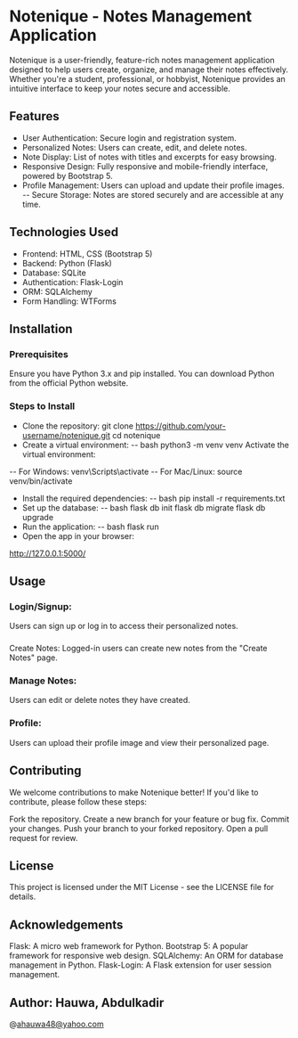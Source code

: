 # Notenique - Notes Management Application


Notenique is a user-friendly, feature-rich notes management application designed to help users create, organize, and manage their notes effectively. Whether you're a student, professional, or hobbyist, Notenique provides an intuitive interface to keep your notes secure and accessible.

## Features
- User Authentication: Secure login and registration system.
- Personalized Notes: Users can create, edit, and delete notes.
- Note Display: List of notes with titles and excerpts for easy browsing.
- Responsive Design: Fully responsive and mobile-friendly interface, powered by       Bootstrap 5.
- Profile Management: Users can upload and update their profile images.
-- Secure Storage: Notes are stored securely and are accessible at any time.
## Technologies Used
- Frontend: HTML, CSS (Bootstrap 5)
- Backend: Python (Flask)
- Database: SQLite
- Authentication: Flask-Login
- ORM: SQLAlchemy
- Form Handling: WTForms
## Installation
### Prerequisites
Ensure you have Python 3.x and pip installed. You can download Python from the official Python website.

### Steps to Install
- Clone the repository:
git clone https://github.com/your-username/notenique.git
cd notenique
- Create a virtual environment:
-- bash
python3 -m venv venv
Activate the virtual environment:

-- For Windows:
venv\Scripts\activate
-- For Mac/Linux:
source venv/bin/activate

- Install the required dependencies:
-- bash
pip install -r requirements.txt
- Set up the database:
-- bash
flask db init
flask db migrate
flask db upgrade
- Run the application:
-- bash
flask run
- Open the app in your browser:

http://127.0.0.1:5000/
## Usage
### Login/Signup:
Users can sign up or log in to access their personalized notes.
### 
Create Notes: 
Logged-in users can create new notes from the "Create Notes" page.
### Manage Notes: 
Users can edit or delete notes they have created.
### Profile:
Users can upload their profile image and view their personalized page.
## Contributing
We welcome contributions to make Notenique better! If you'd like to contribute, please follow these steps:

Fork the repository.
Create a new branch for your feature or bug fix.
Commit your changes.
Push your branch to your forked repository.
Open a pull request for review.
## License
This project is licensed under the MIT License - see the LICENSE file for details.

## Acknowledgements
Flask: A micro web framework for Python.
Bootstrap 5: A popular framework for responsive web design.
SQLAlchemy: An ORM for database management in Python.
Flask-Login: A Flask extension for user session management.
## Author: Hauwa, Abdulkadir
@ahauwa48@yahoo.com
